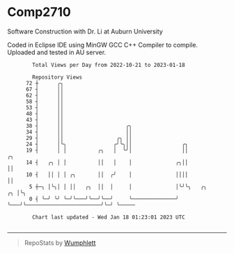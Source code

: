# Comp2710
Software Construction with Dr. Li at Auburn University

Coded in Eclipse IDE using MinGW GCC C++ Compiler to compile.
Uploaded and tested in AU server.

```
        Total Views per Day from 2022-10-21 to 2023-01-18

        Repository Views
      72 ┼      ╭╮
      67 ┤      ││
      62 ┤      ││
      58 ┤      ││
      53 ┤      ││
      48 ┤      ││
      43 ┤      ││
      38 ┤      ││                    ╭╮
      34 ┤      ││                    ││
      29 ┤      ││                 ╭╮ ││
      24 ┤      │╰╮               ╭╯╰╮││                ╭╮
      19 ┤      │ │          ╭╮   │  ╰╯│                ││                                 ╭╮
      14 ┤   ╭╮ │ │          ││   │    │              ╭╮││                                 ││
      10 ┤   ││ │ │ ╭╮       ││  ╭╯    │              ││││                                 ││
       5 ┼─╮ │╰╮│ │ ││   ╭╮  ││  │     │              │╰╯╰╮   ╭╮                        ╭╮ │╰╮
       0 ┤ ╰─╯ ╰╯ ╰─╯╰───╯╰──╯╰──╯     ╰──────────────╯   ╰───╯╰────────────────────────╯╰─╯ ╰─────

        Chart last updated - Wed Jan 18 01:23:01 2023 UTC
        
```

---

> RepoStats by [Wumphlett](https://github.com/Wumphlett)
